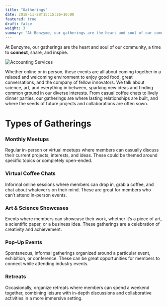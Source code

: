 ```yaml
---
title: "Gatherings"
date: 2018-11-28T15:15:26+10:00
featured: true
draft: false
weight: 3
summary: "At Benzyme, our gatherings are the heart and soul of our community, a time to connect, share, and inspire."
---
```


At Benzyme, our gatherings are the heart and soul of our community, a time to **connect**, share, and inspire. 
<!--more-->


![Accounting Services](/images/gatherings.svg)

Whether online or in person, these events are all about coming together in a relaxed and welcoming environment to enjoy good food, great conversations, and the company of fellow innovators. We talk about science, art, and everything in between, sparking new ideas and finding common ground in our diverse interests. From casual coffee chats to lively dinner parties, our gatherings are where lasting relationships are built, and where the seeds of future projects and collaborations are often sown.

# Types of Gatherings 

### Monthly Meetups
Regular in-person or virtual meetups where members can casually discuss their current projects, interests, and ideas. These could be themed around specific topics or completely open-ended.

### Virtual Coffee Chats
Informal online sessions where members can drop in, grab a coffee, and chat about whatever’s on their mind. These are great for members who can’t attend in-person events.

### Art & Science Showcases
Events where members can showcase their work, whether it’s a piece of art, a scientific paper, or a business idea. These gatherings are a celebration of creativity and achievement.

### Pop-Up Events
Spontaneous, informal gatherings organized around a particular event, exhibition, or conference. These can be great opportunities for members to connect while attending industry events.

### Retreats
Occasionally, organize retreats where members can spend a weekend together, combining leisure with in-depth discussions and collaborative activities in a more immersive setting.
